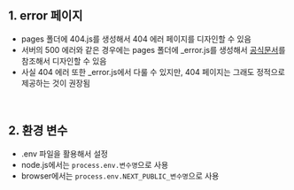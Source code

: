 ## 1. error 페이지

- pages 폴더에 404.js를 생성해서 404 에러 페이지를 디자인할 수 있음
- 서버의 500 에러와 같은 경우에는 pages 폴더에 \_error.js를 생성해서 [공식문서](https://nextjs.org/docs/advanced-features/custom-error-page#500-page)를 참조해서 디자인할 수 있음
- 사실 404 에러 또한 \_error.js에서 다룰 수 있지만, 404 페이지는 그래도 정적으로 제공하는 것이 권장됨

<br>

## 2. 환경 변수

- .env 파일을 활용해서 설정
- node.js에서는 `process.env.변수명`으로 사용
- browser에서는 `process.env.NEXT_PUBLIC_변수명`으로 사용
